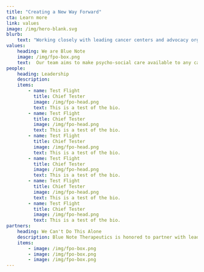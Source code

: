 ```yaml
---
title: "Creating a New Way Forward"
cta: Learn more
link: values
image: /img/hero-blank.svg
blurb:
    text: "Working closely with leading cancer centers and advocacy organizations, Blue Note is creating clinically-validated, FDA-approved digital devices for reducing cancer-related stress and anxiety."
values:
    heading: We are Blue Note
    image: /img/fpo-box.png
    text:  Our team aims to make psycho-social care available to any cancer patient, at any time, on patients’ own mobile devices. Cancer patients and leading clinicians are our partners in developing programs that are highly effective and engaging, so that it's easier for patients to stick with them.
people:
    heading: Leadership
    description: 
    items:
        - name: Test Flight
          title: Chief Tester
          image: /img/fpo-head.png
          text: This is a test of the bio.
        - name: Test Flight
          title: Chief Tester
          image: /img/fpo-head.png
          text: This is a test of the bio.
        - name: Test Flight
          title: Chief Tester
          image: /img/fpo-head.png
          text: This is a test of the bio.
        - name: Test Flight
          title: Chief Tester
          image: /img/fpo-head.png
          text: This is a test of the bio.
        - name: Test Flight
          title: Chief Tester
          image: /img/fpo-head.png
          text: This is a test of the bio.
        - name: Test Flight
          title: Chief Tester
          image: /img/fpo-head.png
          text: This is a test of the bio.
partners:
    heading: We Can't Do This Alone
    description: Blue Note Therapeutics is honored to partner with leading cancer care organizations in our quest to help cancer patients live better.
    items:
        - image: /img/fpo-box.png
        - image: /img/fpo-box.png
        - image: /img/fpo-box.png
---
```



